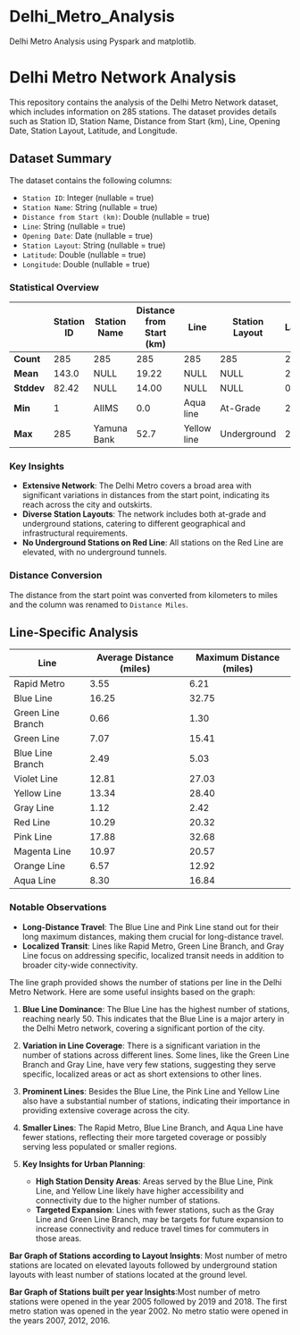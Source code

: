 # Delhi_Metro_Analysis
Delhi Metro Analysis using Pyspark and matplotlib.


# Delhi Metro Network Analysis

This repository contains the analysis of the Delhi Metro Network dataset, which includes information on 285 stations. The dataset provides details such as Station ID, Station Name, Distance from Start (km), Line, Opening Date, Station Layout, Latitude, and Longitude.

## Dataset Summary

The dataset contains the following columns:
- `Station ID`: Integer (nullable = true)
- `Station Name`: String (nullable = true)
- `Distance from Start (km)`: Double (nullable = true)
- `Line`: String (nullable = true)
- `Opening Date`: Date (nullable = true)
- `Station Layout`: String (nullable = true)
- `Latitude`: Double (nullable = true)
- `Longitude`: Double (nullable = true)

### Statistical Overview

|   | Station ID | Station Name | Distance from Start (km) | Line | Station Layout | Latitude | Longitude |
|---|------------|--------------|--------------------------|------|----------------|----------|-----------|
| **Count** | 285 | 285 | 285 | 285 | 285 | 285 | 285 |
| **Mean** | 143.0 | NULL | 19.22 | NULL | NULL | 28.60 | 77.03 |
| **Stddev** | 82.42 | NULL | 14.00 | NULL | NULL | 0.09 | 2.88 |
| **Min** | 1 | AIIMS | 0.0 | Aqua line | At-Grade | 27.92 | 28.70 |
| **Max** | 285 | Yamuna Bank | 52.7 | Yellow line | Underground | 28.88 | 77.55 |

### Key Insights

- **Extensive Network**: The Delhi Metro covers a broad area with significant variations in distances from the start point, indicating its reach across the city and outskirts.
- **Diverse Station Layouts**: The network includes both at-grade and underground stations, catering to different geographical and infrastructural requirements.
- **No Underground Stations on Red Line**: All stations on the Red Line are elevated, with no underground tunnels.

### Distance Conversion

The distance from the start point was converted from kilometers to miles and the column was renamed to `Distance Miles`.

## Line-Specific Analysis

| Line | Average Distance (miles) | Maximum Distance (miles) |
|------|--------------------------|--------------------------|
| Rapid Metro | 3.55 | 6.21 |
| Blue Line | 16.25 | 32.75 |
| Green Line Branch | 0.66 | 1.30 |
| Green Line | 7.07 | 15.41 |
| Blue Line Branch | 2.49 | 5.03 |
| Violet Line | 12.81 | 27.03 |
| Yellow Line | 13.34 | 28.40 |
| Gray Line | 1.12 | 2.42 |
| Red Line | 10.29 | 20.32 |
| Pink Line | 17.88 | 32.68 |
| Magenta Line | 10.97 | 20.57 |
| Orange Line | 6.57 | 12.92 |
| Aqua Line | 8.30 | 16.84 |

### Notable Observations

- **Long-Distance Travel**: The Blue Line and Pink Line stand out for their long maximum distances, making them crucial for long-distance travel.
- **Localized Transit**: Lines like Rapid Metro, Green Line Branch, and Gray Line focus on addressing specific, localized transit needs in addition to broader city-wide connectivity.



The line graph provided shows the number of stations per line in the Delhi Metro Network. Here are some useful insights based on the graph:

1. **Blue Line Dominance**: The Blue Line has the highest number of stations, reaching nearly 50. This indicates that the Blue Line is a major artery in the Delhi Metro network, covering a significant portion of the city.

2. **Variation in Line Coverage**: There is a significant variation in the number of stations across different lines. Some lines, like the Green Line Branch and Gray Line, have very few stations, suggesting they serve specific, localized areas or act as short extensions to other lines.

3. **Prominent Lines**: Besides the Blue Line, the Pink Line and Yellow Line also have a substantial number of stations, indicating their importance in providing extensive coverage across the city.

4. **Smaller Lines**: The Rapid Metro, Blue Line Branch, and Aqua Line have fewer stations, reflecting their more targeted coverage or possibly serving less populated or smaller regions.

5. **Key Insights for Urban Planning**:
   - **High Station Density Areas**: Areas served by the Blue Line, Pink Line, and Yellow Line likely have higher accessibility and connectivity due to the higher number of stations.
   - **Targeted Expansion**: Lines with fewer stations, such as the Gray Line and Green Line Branch, may be targets for future expansion to increase connectivity and reduce travel times for commuters in those areas.

**Bar Graph of Stations according to Layout Insights**: Most number of metro stations are located on elevated layouts followed by underground station layouts with least number of stations located at the ground level.

**Bar Graph of Stations built per year Insights**:Most number of metro stations were opened in the year 2005 followed by 2019 and 2018. The first metro station was opened in the year 2002. No metro statio were opened in the years 2007, 2012, 2016.

